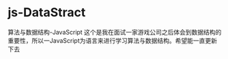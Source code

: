 # js-DataStract
算法与数据结构-JavaScript
这个是我在面试一家游戏公司之后体会到数据结构的重要性，所以一JavaScript为语言来进行学习算法与数据结构。希望能一直更新下去